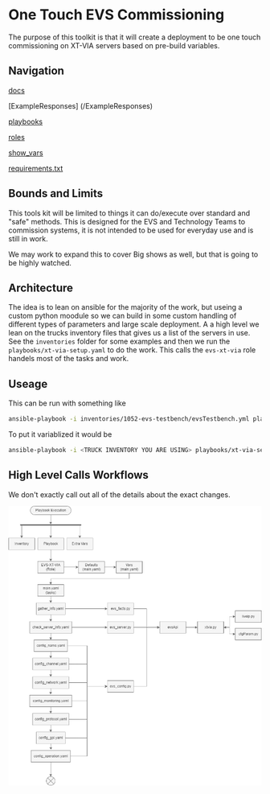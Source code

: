 # One Touch EVS Commissioning

The purpose of this toolkit is that it will create a deployment to be one touch commissioning on XT-VIA servers based on pre-build variables.

## Navigation

[docs](/docs)

[ExampleResponses] (/ExampleResponses)

[playbooks](/playbooks.py.md)

[roles](/roles)

[show_vars](/show_vars/testing.yaml.md)

[requirements.txt](/requirements.txt.md)

## Bounds and Limits

This tools kit will be limited to things it can do/execute over standard and "safe" methods.
This is designed for the EVS and Technology Teams to commission systems, it is not intended to be used for everyday use and is still in work.

We may work to expand this to cover Big shows as well, but that is going to be highly watched.

## Architecture

The idea is to lean on ansible for the majority of the work, but useing a custom python moodule so we can build in some custom handling of different types of parameters and large scale deployment.
A a high level we lean on the trucks inventory files that gives us a list of the servers in use. See the `inventories` folder for some examples and then we run the `playbooks/xt-via-setup.yaml` to do the work.
This calls the `evs-xt-via` role handels most of the tasks and work. 



## Useage

This can be run with something like

```bash
ansible-playbook -i inventories/1052-evs-testbench/evsTestbench.yml playbooks/xt-via-setup.yaml --extra-vars @show_vars/TESTING.yaml
```
To put it variablized it would be
```bash
ansible-playbook -i <TRUCK INVENTORY YOU ARE USING> playbooks/xt-via-setup.yaml --extra-vars @show_vars/<SHOW VARIABLE FILE>
``` 


## High Level Calls Workflows
We don't exactly call out all of the details about the exact changes.

![alt text](docs/XT-VIA-ClassDef-Calls.png)

